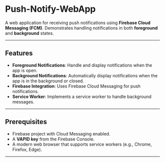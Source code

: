# Push-Notify-WebApp

A web application for receiving push notifications using **Firebase Cloud Messaging (FCM)**. Demonstrates handling notifications in both **foreground** and **background** states.

---

## Features

- **Foreground Notifications**: Handle and display notifications when the app is open.
- **Background Notifications**: Automatically display notifications when the app is in the background or closed.
- **Firebase Integration**: Uses Firebase Cloud Messaging for push notifications.
- **Service Worker**: Implements a service worker to handle background messages.

---

## Prerequisites

- Firebase project with Cloud Messaging enabled.
- A **VAPID key** from the Firebase Console.
- A modern web browser that supports service workers (e.g., Chrome, Firefox, Edge).

---
